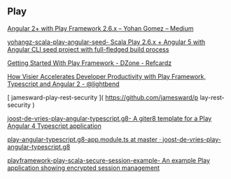 
## Play

[ Angular 2+ with Play Framework 2.6.x – Yohan Gomez – Medium ]( https://medium.com/@yohan.gz/https-medium-com-yohan-gz-angular-with-play-framework-a6c3f8b339f3 ) 

[ yohangz-scala-play-angular-seed- Scala Play 2.6.x + Angular 5 with Angular CLI seed project with full-fledged build process ]( https://github.com/yohangz/scala-play-angular-seed ) 

[ Getting Started With Play Framework - DZone - Refcardz ]( https://dzone.com/refcardz/getting-started-play-framework?chapter=10 ) 

[ How Visier Accelerates Developer Productivity with Play Framework, Typescript and Angular 2 - @lightbend ]( https://www.lightbend.com/blog/getting-started-with-angular-2 ) 

[ jamesward-play-rest-security ]( https://github.com/jamesward/p
lay-rest-security ) 

[ joost-de-vries-play-angular-typescript.g8- A giter8 template for a Play Angular 4 Typescript application ]( https://github.com/joost-de-vries/play-angular-typescript.g8 ) 

[ play-angular-typescript.g8-app.module.ts at master · joost-de-vries-play-angular-typescript.g8 ]( https://github.com/joost-de-vries/play-angular-typescript.g8/blob/master/src/main/g8/app/assets/app/app.module.ts ) 

[ playframework-play-scala-secure-session-example- An example Play application showing encrypted session management ]( https://github.com/playframework/play-scala-secure-session-example ) 
